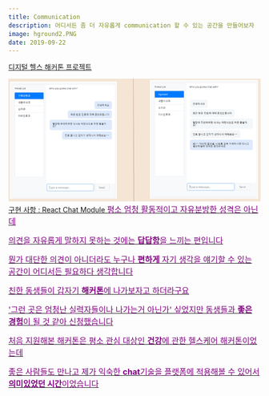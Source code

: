 ```yaml
---
title: Communication
description: 어디서든 좀 더 자유롭게 communication 할 수 있는 공간을 만들어보자
image: hground2.PNG
date: 2019-09-22
---
```


<a href="https://github.com/h-ground">디지털 헬스 해커톤 프로젝트
<p><img src="https://github.com/hayleyshim/hayleyshim.github.io/blob/master/assets/images/projects/hground.PNG?raw=true">  
<br>구현 사항 : React Chat Module

<font size="3" color="purple">
평소 엄청 활동적이고 자유분방한 성격은 아닌데
<p>의견을 자유롭게 말하지 못하는 것에는 <b>답답함</b>을 느끼는 편입니다
<p>뭔가 대단한 의견이 아니더라도 누구나 <b>편하게</b> 자기 생각을 얘기할 수 있는 공간이 어디서든 필요하다 생각합니다
<p>친한 동생들이 갑자기 <b>해커톤</b>에 나가보자고 하더라구요
<p>'그런 곳은 엄청난 실력자들이나 나가는거 아닌가' 싶었지만 동생들과 <b>좋은 경험</b>이 될 것 같아 신청했습니다
<p>처음 지원해본 해커톤은 평소 관심 대상인 <b>건강</b>에 관한 헬스케어 해커톤이었는데
<p>좋은 사람들도 만나고 제가 익숙한 <b>chat</b>기술을 플랫폼에 적용해볼 수 있어서 <b>의미있었던 시간</b>이었습니다
